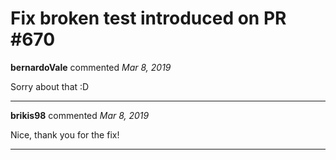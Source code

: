 # Fix broken test introduced on PR #670

**bernardoVale** commented *Mar 8, 2019*

Sorry about that :D
<br />
***


**brikis98** commented *Mar 8, 2019*

Nice, thank you for the fix!
***

